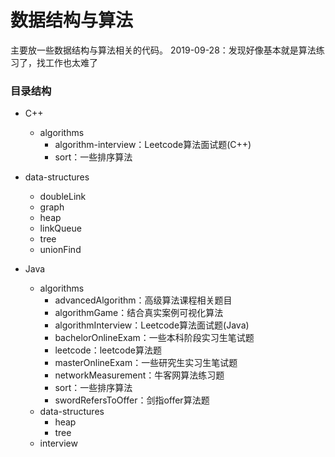 # 数据结构与算法

主要放一些数据结构与算法相关的代码。
2019-09-28：发现好像基本就是算法练习了，找工作也太难了

### 目录结构
   
- C++ 
  - algorithms 
    - algorithm-interview：Leetcode算法面试题(C++)
    - sort：一些排序算法
- data-structures
  - doubleLink
  - graph
  - heap
  - linkQueue
  - tree
  - unionFind


- Java
  - algorithms
    - advancedAlgorithm：高级算法课程相关题目
    - algorithmGame：结合真实案例可视化算法
    - algorithmInterview：Leetcode算法面试题(Java)
    - bachelorOnlineExam：一些本科阶段实习生笔试题
    - leetcode：leetcode算法题
    - masterOnlineExam：一些研究生实习生笔试题
    - networkMeasurement：牛客网算法练习题
    - sort：一些排序算法
    - swordRefersToOffer：剑指offer算法题
  - data-structures
    - heap
    - tree
  - interview
